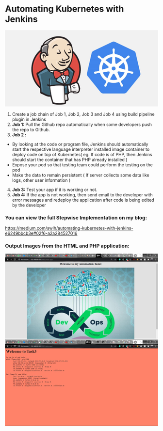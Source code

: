 # Automating Kubernetes with Jenkins  

<img src="imgs/devTask3.jpg" alt="Main Image">  

1. Create a job chain of Job 1, Job 2, Job 3 and Job 4 using build pipeline plugin in Jenkins  
2. __Job 1:__ Pull the Github repo automatically when some developers push the repo to Github.  
3. __Job 2 :__  
- By looking at the code or program file, Jenkins should automatically start the respective language interpreter installed image container to deploy code on top of Kubernetes( eg. If code is of PHP, then Jenkins should start the container that has PHP already installed )  
- Expose your pod so that testing team could perform the testing on the pod  
- Make the data to remain persistent ( If server collects some data like logs, other user information )  
4. __Job 3:__ Test your app if it is working or not.  
5. __Job 4:__ If the app is not working, then send email to the developer with error messages and redeploy the application after code is being edited by the developer  

### You can view the full Stepwise Implementation on my blog:  
https://medium.com/swlh/automating-kubernetes-with-jenkins-e6249bbcb3e#02f6-a2a284527016  

### Output Images from the HTML and PHP application:  

<img src="imgs/html_app.JPG" alt="HTML Application">  

<img src="imgs/php_app.JPG" alt="PHP Application">
